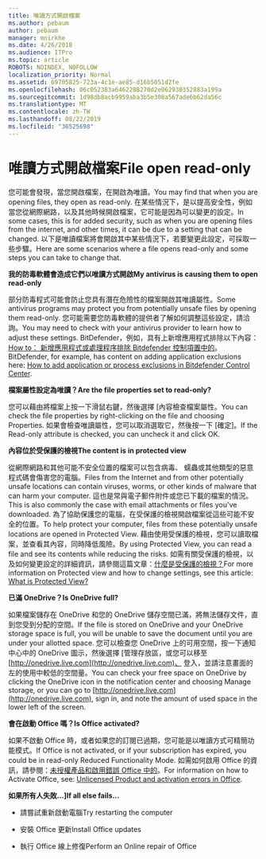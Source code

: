 ```yaml
---
title: 唯讀方式開啟檔案
ms.author: pebaum
author: pebaum
manager: mnirkhe
ms.date: 4/26/2018
ms.audience: ITPro
ms.topic: article
ROBOTS: NOINDEX, NOFOLLOW
localization_priority: Normal
ms.assetid: 69705825-723a-4c1e-ae85-d16b5051d2fe
ms.openlocfilehash: 06c052383a6462288270d2e062930352883a199a
ms.sourcegitcommit: 1d98db8acb9959aba3b5e308a567ade6b62da56c
ms.translationtype: MT
ms.contentlocale: zh-TW
ms.lasthandoff: 08/22/2019
ms.locfileid: "36525698"
---
```

# <a name="file-open-read-only"></a><span data-ttu-id="d2368-102">唯讀方式開啟檔案</span><span class="sxs-lookup"><span data-stu-id="d2368-102">File open read-only</span></span>

<span data-ttu-id="d2368-103">您可能會發現，當您開啟檔案，在開啟為唯讀。</span><span class="sxs-lookup"><span data-stu-id="d2368-103">You may find that when you are opening files, they open as read-only.</span></span> <span data-ttu-id="d2368-104">在某些情況下，是以提高安全性，例如當您從網際網路，以及其他時候開啟檔案，它可能是因為可以變更的設定。</span><span class="sxs-lookup"><span data-stu-id="d2368-104">In some cases, this is for added security, such as when you are opening files from the internet, and other times, it can be due to a setting that can be changed.</span></span> <span data-ttu-id="d2368-105">以下是唯讀檔案將會開啟其中某些情況下，若要變更此設定，可採取一些步驟。</span><span class="sxs-lookup"><span data-stu-id="d2368-105">Here are some scenarios where a file opens read-only and some steps you can take to change that.</span></span>
  
 <span data-ttu-id="d2368-106">**我的防毒軟體會造成它們以唯讀方式開啟**</span><span class="sxs-lookup"><span data-stu-id="d2368-106">**My antivirus is causing them to open read-only**</span></span>
  
<span data-ttu-id="d2368-107">部分防毒程式可能會防止您具有潛在危險性的檔案開啟其唯讀屬性。</span><span class="sxs-lookup"><span data-stu-id="d2368-107">Some antivirus programs may protect you from potentially unsafe files by opening them read-only.</span></span> <span data-ttu-id="d2368-108">您可能需要您防毒軟體的提供者了解如何調整這些設定，請洽詢。</span><span class="sxs-lookup"><span data-stu-id="d2368-108">You may need to check with your antivirus provider to learn how to adjust these settings.</span></span> <span data-ttu-id="d2368-109">BitDefender，例如，具有上新增應用程式排除以下內容： [How to： 新增應用程式或處理程序排除 Bitdefender 控制項置中的](https://www.bitdefender.com/support/how-to-add-application-or-process-exclusions-in-bitdefender-control-center-1119.mdl)。</span><span class="sxs-lookup"><span data-stu-id="d2368-109">BitDefender, for example, has content on adding application exclusions here: [How to add application or process exclusions in Bitdefender Control Center](https://www.bitdefender.com/support/how-to-add-application-or-process-exclusions-in-bitdefender-control-center-1119.mdl).</span></span>
  
 <span data-ttu-id="d2368-110">**檔案屬性設定為唯讀？**</span><span class="sxs-lookup"><span data-stu-id="d2368-110">**Are the file properties set to read-only?**</span></span>
  
<span data-ttu-id="d2368-111">您可以藉由將檔案上按一下滑鼠右鍵，然後選擇 [內容檢查檔案屬性。</span><span class="sxs-lookup"><span data-stu-id="d2368-111">You can check the file properties by right-clicking on the file and choosing Properties.</span></span> <span data-ttu-id="d2368-112">如果會檢查唯讀屬性，您可以取消選取它，然後按一下 [確定]。</span><span class="sxs-lookup"><span data-stu-id="d2368-112">If the Read-only attribute is checked, you can uncheck it and click OK.</span></span>
  
 <span data-ttu-id="d2368-113">**內容位於受保護的檢視**</span><span class="sxs-lookup"><span data-stu-id="d2368-113">**The content is in protected view**</span></span>
  
<span data-ttu-id="d2368-114">從網際網路和其他可能不安全位置的檔案可以包含病毒、 蠕蟲或其他類型的惡意程式碼會傷害您的電腦。</span><span class="sxs-lookup"><span data-stu-id="d2368-114">Files from the Internet and from other potentially unsafe locations can contain viruses, worms, or other kinds of malware that can harm your computer.</span></span> <span data-ttu-id="d2368-115">這也是常與電子郵件附件或您已下載的檔案的情況。</span><span class="sxs-lookup"><span data-stu-id="d2368-115">This is also commonly the case with email attachments or files you've downloaded.</span></span> <span data-ttu-id="d2368-116">為了協助保護您的電腦，在受保護的檢視開啟檔案從這些可能不安全的位置。</span><span class="sxs-lookup"><span data-stu-id="d2368-116">To help protect your computer, files from these potentially unsafe locations are opened in Protected View.</span></span> <span data-ttu-id="d2368-117">藉由使用受保護的檢視，您可以讀取檔案，並查看其內容，同時降低風險。</span><span class="sxs-lookup"><span data-stu-id="d2368-117">By using Protected View, you can read a file and see its contents while reducing the risks.</span></span> <span data-ttu-id="d2368-118">如需有關受保護的檢視，以及如何變更設定的詳細資訊，請參閱這篇文章：[什麼是受保護的檢視？](https://support.office.com/article/d6f09ac7-e6b9-4495-8e43-2bbcdbcb6653)</span><span class="sxs-lookup"><span data-stu-id="d2368-118">For more information on Protected view and how to change settings, see this article: [What is Protected View?](https://support.office.com/article/d6f09ac7-e6b9-4495-8e43-2bbcdbcb6653)</span></span>
  
 <span data-ttu-id="d2368-119">**已滿 OneDrive？**</span><span class="sxs-lookup"><span data-stu-id="d2368-119">**Is OneDrive full?**</span></span>
  
<span data-ttu-id="d2368-120">如果檔案儲存在 OneDrive 和您的 OneDrive 儲存空間已滿，將無法儲存文件，直到您受到分配的空間。</span><span class="sxs-lookup"><span data-stu-id="d2368-120">If the file is stored on OneDrive and your OneDrive storage space is full, you will be unable to save the document until you are under your allotted space.</span></span> <span data-ttu-id="d2368-121">您可以檢查您 OneDrive 上的可用空間，按一下通知中心中的 OneDrive 圖示，然後選擇 [管理存放區，或您可以移至[http://onedrive.live.com](http://onedrive.live.com)、 登入，並請注意畫面的左的使用中較低的空間量。</span><span class="sxs-lookup"><span data-stu-id="d2368-121">You can check your free space on OneDrive by clicking the OneDrive icon in the notification center and choosing Manage storage, or you can go to [http://onedrive.live.com](http://onedrive.live.com), sign in, and note the amount of used space in the lower left of the screen.</span></span>
  
 <span data-ttu-id="d2368-122">**會在啟動 Office 嗎？**</span><span class="sxs-lookup"><span data-stu-id="d2368-122">**Is Office activated?**</span></span>
  
<span data-ttu-id="d2368-123">如果不啟動 Office 時，或者如果您的訂閱已過期，您可能是以唯讀方式可精簡功能模式。</span><span class="sxs-lookup"><span data-stu-id="d2368-123">If Office is not activated, or if your subscription has expired, you could be in read-only Reduced Functionality Mode.</span></span> <span data-ttu-id="d2368-124">如需如何啟用 Office 的資訊，請參閱：[未授權產品和啟用錯誤 Office 中的](https://support.office.com/article/0d23d3c0-c19c-4b2f-9845-5344fedc4380)。</span><span class="sxs-lookup"><span data-stu-id="d2368-124">For information on how to Activate Office, see: [Unlicensed Product and activation errors in Office](https://support.office.com/article/0d23d3c0-c19c-4b2f-9845-5344fedc4380).</span></span>
  
 <span data-ttu-id="d2368-125">**如果所有人失敗...]**</span><span class="sxs-lookup"><span data-stu-id="d2368-125">**If all else fails...**</span></span>
  
- <span data-ttu-id="d2368-126">請嘗試重新啟動電腦</span><span class="sxs-lookup"><span data-stu-id="d2368-126">Try restarting the computer</span></span>
    
- <span data-ttu-id="d2368-127">安裝 Office 更新</span><span class="sxs-lookup"><span data-stu-id="d2368-127">Install Office updates</span></span>
    
- <span data-ttu-id="d2368-128">執行 Office 線上修復</span><span class="sxs-lookup"><span data-stu-id="d2368-128">Perform an Online repair of Office</span></span>
    

